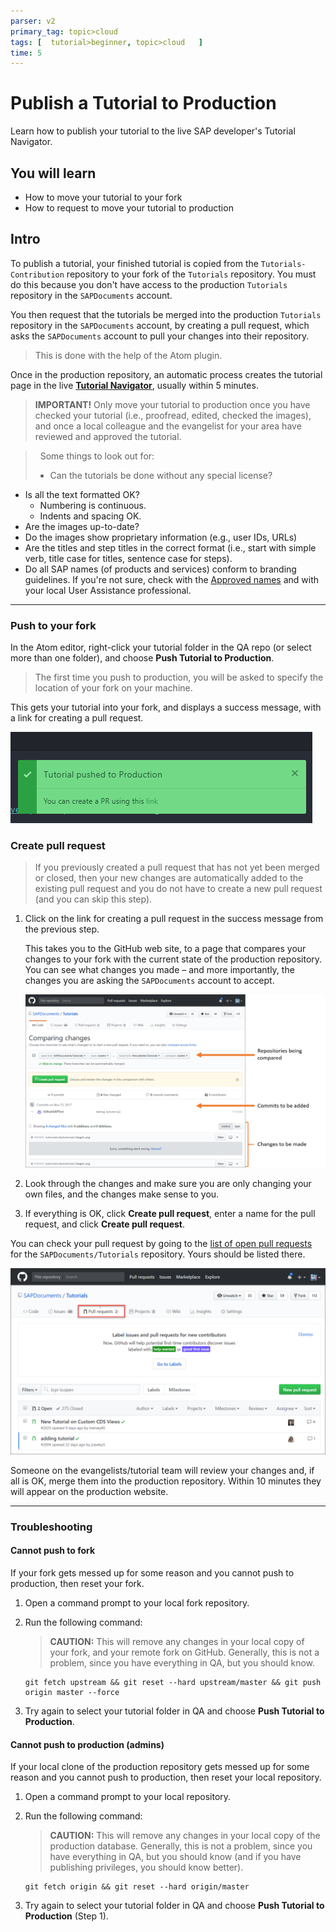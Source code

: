 ```yaml
---
parser: v2
primary_tag: topic>cloud
tags: [  tutorial>beginner, topic>cloud   ]
time: 5
---
```


# Publish a Tutorial to Production
<!-- description --> Learn how to publish your tutorial to the live SAP developer's Tutorial Navigator.

## You will learn 
  - How to move your tutorial to your fork   
  - How to request to move your tutorial to production 

## Intro
To publish a tutorial, your finished tutorial is copied from the `Tutorials-Contribution` repository to your fork of the `Tutorials` repository. You must do this because you don't have access to the production `Tutorials` repository in the `SAPDocuments` account.

You then request that the tutorials be merged into the production `Tutorials` repository in the `SAPDocuments` account, by creating a pull request, which asks the `SAPDocuments` account to pull your changes into their repository.

>This is done with the help of the Atom plugin.

Once in the production repository, an automatic process creates the tutorial page in the live [**Tutorial Navigator**](https://developers.sap.com/tutorial-navigator.html), usually within 5 minutes.

>**IMPORTANT!** Only move your tutorial to production once you have checked your tutorial (i.e., proofread, edited, checked the images), and once a local colleague and the evangelist for your area have reviewed and approved the tutorial.

>&nbsp;
>Some things to look out for:
>
> - Can the tutorials be done without any special license?
  - Is all the text formatted OK?
    - Numbering is continuous.
    - Indents and spacing OK.
  - Are the images up-to-date?
  - Do the images show proprietary information (e.g., user IDs, URLs)
  - Are the titles and step titles in the correct format (i.e., start with simple verb, title case for titles, sentence case for steps).
  - Do all SAP names (of products and services) conform to branding guidelines. If you're not sure, check with the [Approved names](https://www.sapbrandtools.com/naming-center/#/search/status-search) and with your local User Assistance professional.

---


### Push to your fork

In the Atom editor, right-click your tutorial folder in the QA repo (or select more than one folder), and choose **Push Tutorial to Production**.

>The first time you push to production, you will be asked to specify the location of your fork on your machine.

This gets your tutorial into your fork, and displays a success message, with a link for creating a pull request.

![Pull request link](PRLink.png)


### Create pull request

>If you previously created a pull request that has not yet been merged or closed, then your new changes are automatically added to the existing pull request and you do not have to create a new pull request (and you can skip this step).


1. Click on the link for creating a pull request in the success message from the previous step.

    This takes you to the GitHub web site, to a page that compares your changes to your fork with the current state of the production repository. You can see what changes you made – and more importantly, the changes you are asking the `SAPDocuments` account to accept.

    ![Pull request](PullRequest.png)

2. Look through the changes and make sure you are only changing your own files, and the changes make sense to you.

3. If everything is OK, click **Create pull request**, enter a name for the pull request, and click **Create pull request**.

You can check your pull request by going to the [list of open pull requests](https://github.com/SAPDocuments/Tutorials/pulls) for the `SAPDocuments/Tutorials` repository. Yours should be listed there.

![List of pull requests](PullRequestList.png)

Someone on the evangelists/tutorial team will review your changes and, if all is OK, merge them into the production repository. Within 10 minutes they will appear on the production website.

---

### Troubleshooting

#### Cannot push to fork

If your fork gets messed up for some reason and you cannot push to production, then reset your fork.

1. Open a command prompt to your local fork repository.

2. Run the following command:

    > **CAUTION:** This will remove any changes in your local copy of your fork, and your remote fork on GitHub. Generally, this is not a problem, since you have everything in QA, but you should know.

    ```Git
    git fetch upstream && git reset --hard upstream/master && git push origin master --force
    ```

3. Try again to select your tutorial folder in QA and choose **Push Tutorial to Production**.

#### Cannot push to production (admins)

If your local clone of the production repository gets messed up for some reason and you cannot push to production, then reset your local repository.

1. Open a command prompt to your local repository.

2. Run the following command:

    > **CAUTION:** This will remove any changes in your local copy of the production database. Generally, this is not a problem, since you have everything in QA, but you should know (and if you have publishing privileges, you should know better).

    ```Git
    git fetch origin && git reset --hard origin/master
    ```

3. Try again to select your tutorial folder in QA and choose **Push Tutorial to Production** (Step 1).
